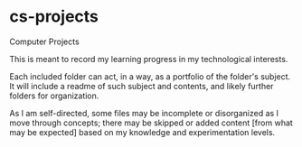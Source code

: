 # cs-projects
Computer Projects

This is meant to record my learning progress in my technological interests.

Each included folder can act, in a way, as a portfolio of the folder's subject. It will include a readme of such subject and contents, and likely further folders for organization.

As I am self-directed, some files may be incomplete or disorganized as I move through concepts; there may be skipped or added content [from what may be expected] based on my knowledge and experimentation levels.
